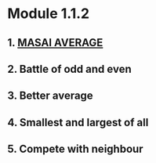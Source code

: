 # Module 1.1.2
## 1. [MASAI AVERAGE](https://github.com/dipanshusabharwal/Hacker-Rank-Problems/blob/master/1.1.2/masai_average.md)
## 2. Battle of odd and even
## 3. Better average
## 4. Smallest and largest of all 
## 5. Compete with neighbour